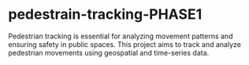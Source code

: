 # pedestrain-tracking-PHASE1
Pedestrian tracking is essential for analyzing movement patterns and ensuring safety in public spaces. This project aims to track and analyze pedestrian movements using geospatial and time-series data.

